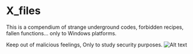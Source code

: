 # X_files
This is a compendium of strange underground codes, forbidden recipes, fallen functions... only to Windows platforms.

Keep out of malicious feelings, Only to study security purposes.
![Alt text](https://github.com/CoolerVoid/X_files/blob/master/docs/img/XFiles.png)
